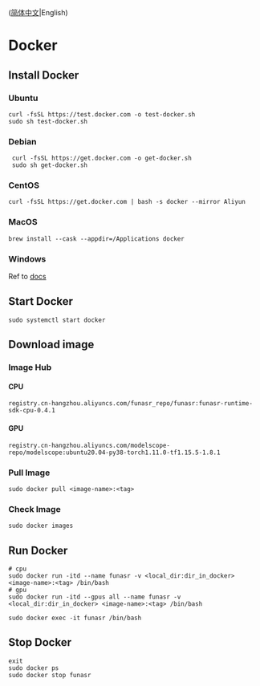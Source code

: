 ([简体中文](./docker_zh.md)|English)

# Docker

## Install Docker

### Ubuntu

```shell
curl -fsSL https://test.docker.com -o test-docker.sh
sudo sh test-docker.sh
```

### Debian

```shell
 curl -fsSL https://get.docker.com -o get-docker.sh
 sudo sh get-docker.sh
```

### CentOS

```shell
curl -fsSL https://get.docker.com | bash -s docker --mirror Aliyun
```

### MacOS

```shell
brew install --cask --appdir=/Applications docker
```

### Windows

Ref to [docs](https://docs.docker.com/desktop/install/windows-install/)

## Start Docker

```shell
sudo systemctl start docker
```

## Download image

### Image Hub

#### CPU

`registry.cn-hangzhou.aliyuncs.com/funasr_repo/funasr:funasr-runtime-sdk-cpu-0.4.1`

#### GPU

`registry.cn-hangzhou.aliyuncs.com/modelscope-repo/modelscope:ubuntu20.04-py38-torch1.11.0-tf1.15.5-1.8.1`

### Pull Image

```shell
sudo docker pull <image-name>:<tag>
```

### Check Image

```shell
sudo docker images
```

## Run Docker

```shell
# cpu
sudo docker run -itd --name funasr -v <local_dir:dir_in_docker> <image-name>:<tag> /bin/bash
# gpu
sudo docker run -itd --gpus all --name funasr -v <local_dir:dir_in_docker> <image-name>:<tag> /bin/bash

sudo docker exec -it funasr /bin/bash
```

## Stop Docker

```shell
exit
sudo docker ps
sudo docker stop funasr
```
